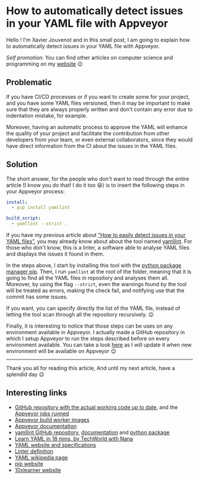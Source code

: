# How to automatically detect issues in your YAML file with Appveyor

Hello ! I'm Xavier Jouvenot and in this small post, I am going to explain how to automatically detect issues in your YAML file with Appveyor.

_Self promotion_: You can find other articles on computer science and programming on my [website](www.10xlearner.com) 😉

## Problematic

If you have CI/CD processes or if you want to create some for your project, and you have some YAML files versioned, then it may be important to make sure that they are always properly written and don't contain any error due to indentation mistake, for example.

Moreover, having an automatic process to approve the YAML will enhance the quality of your project and facilitate the contribution from other developers from your team, or even external collaborators, since they would have direct information from the CI about the issues in the YAML files.

## Solution

The short answer, for the people who don't want to read through the entire article (I know you do that! I do it too 😆) is to insert the following steps in your Appveyor process:

```yml
install:
  - pip install yamllint

build_script:
  - yamllint --strict .
```

If you have my previous article about ["How to easily detect issues in your YAML files"](https://10xlearner.com/2022/02/02/how-to-easily-detect-issues-in-your-yaml-files), you may already know about about the tool named [yamllint](https://github.com/adrienverge/yamllint). For those who don't know, this is a linter, a software able to analyse YAML files and displays the issues it found in them.

In the steps above, I start by installing this tool with the [python package manager pip](https://pypi.org/project/pip/). Then, I run `yamllint` at the root of the folder, meaning that it is going to find all the YAML files in repository and analyses them all. Moreover, by using the flag `--strict`, even the warnings found by the tool will be treated as errors, making the check fail, and notifying use that the commit has some issues.

If you want, you can specify directly the list of the YAML file, instead of letting the tool scan through all the repository recursively. 😉

Finally, it is interesting to notice that those steps can be uses on any environment available in Appveyor.
I actually made a GitHub repository in which I setup Appveyor to run the steps described before on every environment available. You can take a look [here](https://github.com/Xav83/tutorials/blob/main/.appveyor.yml#L25) as I will update it when new environment will be available on Appveyor 😉

--------------

Thank you all for reading this article,
And until my next article, have a splendid day 😉

## Interesting links

- [GitHub repository with the actual working code up to date](https://github.com/Xav83/tutorials), and the [Appveyor jobs runned](https://ci.appveyor.com/project/Xav83/tutorials/history)
- [Appveyor build worker images](https://www.appveyor.com/docs/build-environment/#build-worker-images)
- [Appveyor documentation](https://www.appveyor.com/docs/build-configuration/)
- [yamllint GitHub repository](https://github.com/adrienverge/yamllint), [documentation](https://yamllint.readthedocs.io/en/stable/) and [python package](https://pypi.org/project/yamllint/)
- [Learn YAML in 18 mins, by TechWorld with Nana](https://youtu.be/1uFVr15xDGg)
- [YAML website and specifications](https://yaml.org/)
- [Linter definition](https://en.wikipedia.org/wiki/Lint_(software))
- [YAML wikipedia page](https://en.wikipedia.org/wiki/YAML)
- [pip website](https://pypi.org/project/pip/)
- [10xlearner website](www.10xlearner.com)

